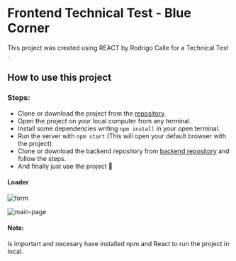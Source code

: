 # Frontend Technical Test - Blue Corner
 
This project was created using REACT by Rodrigo Calle for a Technical Test .

## How to use this project
### Steps: 
* Clone or download the project from the [repository](https://github.com/rodrigo-calle/blue-corner-front).
* Open the project on your local computer from any terminal.
* Install some dependencies writing `npm install` in your open terminal.
* Run the server with `npm start` (This will open your default browser with the project)
* Clone or download the backend repository from [backend repository](https://github.com/rodrigo-calle/blue-corner-backend) and follow the steps.
* And finally just use the project 👾 

#### Loader
![form](https://i.ibb.co/bKVsxHg/ibc.png)

![main-page](https://i.ibb.co/VTf67HS/i6.png)

#### Note: 

Is importart and necesary have installed npm and React to run the project in local.


